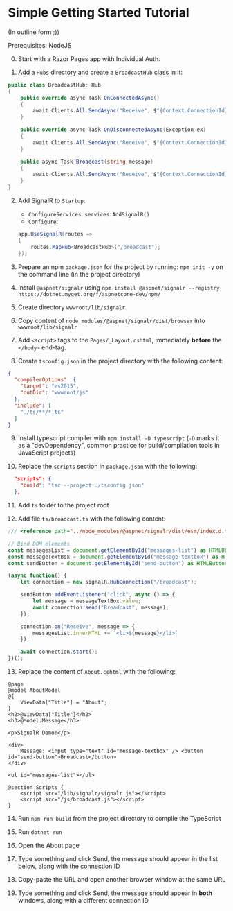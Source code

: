 # Simple Getting Started Tutorial
(In outline form ;))

Prerequisites: NodeJS

0. Start with a Razor Pages app with Individual Auth.

1. Add a `Hubs` directory and create a `BroadcastHub` class in it:

```csharp
public class BroadcastHub: Hub
{
    public override async Task OnConnectedAsync() 
    {
        await Clients.All.SendAsync("Receive", $"{Context.ConnectionId} joined.");
    }

    public override async Task OnDisconnectedAsync(Exception ex) 
    {
        await Clients.All.SendAsync("Receive", $"{Context.ConnectionId} left.");
    }

    public async Task Broadcast(string message)
    {
        await Clients.All.SendAsync("Receive", $"{Context.ConnectionId}: {message}");
    }
}
```

2. Add SignalR to `Startup`:
    * `ConfigureServices`: `services.AddSignalR()`
    * `Configure`:

    ```csharp
    app.UseSignalR(routes =>
    {
        routes.MapHub<BroadcastHub>("/broadcast");
    });
    ```

3. Prepare an npm `package.json` for the project by running: `npm init -y` on the command line (in the project directory)

4. Install `@aspnet/signalr` using `npm install @aspnet/signalr --registry https://dotnet.myget.org/f/aspnetcore-dev/npm/`

5. Create directory `wwwroot/lib/signalr`

6. Copy content of `node_modules/@aspnet/signalr/dist/browser` into `wwwroot/lib/signalr`

7. Add `<script>` tags to the `Pages/_Layout.cshtml`, immediately **before** the `</body>` end-tag.

8. Create `tsconfig.json` in the project directory with the following content:

```json
{
  "compilerOptions": {
    "target": "es2015",
    "outDir": "wwwroot/js"
  },
  "include": [
    "./ts/**/*.ts"
  ]
}
```

9. Install typescript compiler with `npm install -D typescript` (`-D` marks it as a "devDependency", common practice for build/compilation tools in JavaScript projects)

10. Replace the `scripts` section in `package.json` with the following:

```json
  "scripts": {
    "build": "tsc --project ./tsconfig.json"
  },
```

11. Add `ts` folder to the project root

12. Add file `ts/broadcast.ts` with the following content:

```typescript
/// <reference path="../node_modules/@aspnet/signalr/dist/esm/index.d.ts" />

// Bind DOM elements
const messagesList = document.getElementById("messages-list") as HTMLUListElement;
const messageTextBox = document.getElementById("message-textbox") as HTMLInputElement;
const sendButton = document.getElementById("send-button") as HTMLButtonElement;

(async function() {
    let connection = new signalR.HubConnection("/broadcast");

    sendButton.addEventListener("click", async () => {
        let message = messageTextBox.value;
        await connection.send("Broadcast", message);
    });

    connection.on("Receive", message => {
        messagesList.innerHTML += `<li>${message}</li>`
    });

    await connection.start();
})();
```

13. Replace the content of `About.cshtml` with the following:

```
@page
@model AboutModel
@{
    ViewData["Title"] = "About";
}
<h2>@ViewData["Title"]</h2>
<h3>@Model.Message</h3>

<p>SignalR Demo!</p>

<div>
    Message: <input type="text" id="message-textbox" /> <button id="send-button">Broadcast</button>
</div>

<ul id="messages-list"></ul>

@section Scripts {
    <script src="/lib/signalr/signalr.js"></script>
    <script src="/js/broadcast.js"></script>
}
```

14. Run `npm run build` from the project directory to compile the TypeScript

15. Run `dotnet run`

16. Open the About page

17. Type something and click Send, the message should appear in the list below, along with the connection ID

18. Copy-paste the URL and open another browser window at the same URL

19. Type something and click Send, the message should appear in **both** windows, along with a different connection ID
